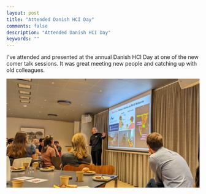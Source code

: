 ```yaml
---
layout: post
title: "Attended Danish HCI Day"
comments: false
description: "Attended Danish HCI Day"
keywords: ""
---
```

I've attended and presented at the annual Danish HCI Day at one of the new comer talk sessions. It was great meeting new people and catching up with old colleagues.
<br/>
<div class="container">
    <img src="/assets/images/feng.jpg" alt="">
</div>


